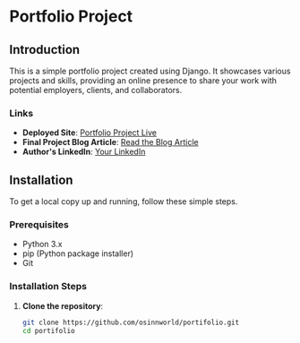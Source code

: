 # Portfolio Project

## Introduction

This is a simple portfolio project created using Django. It showcases various projects and skills, providing an online presence to share your work with potential employers, clients, and collaborators.

### Links
- **Deployed Site**: [Portfolio Project Live](https://shemogata.pythonanywhere.com/)
- **Final Project Blog Article**: [Read the Blog Article](https://docs.google.com/document/d/e/2PACX-1vSRYiCrQ-QD1H-BcTX62KInAx9Eg0cA2QBrw_WcMHnK-N_Kbr4M9aiP-JlNAK9NXv2LxbKm1hsb7rlt/pub)
- **Author's LinkedIn**: [Your LinkedIn](https://www.linkedin.com/in/shemogata/)

## Installation

To get a local copy up and running, follow these simple steps.

### Prerequisites

- Python 3.x
- pip (Python package installer)
- Git

### Installation Steps

1. **Clone the repository**:
   ```sh
   git clone https://github.com/osinnworld/portifolio.git
   cd portifolio

